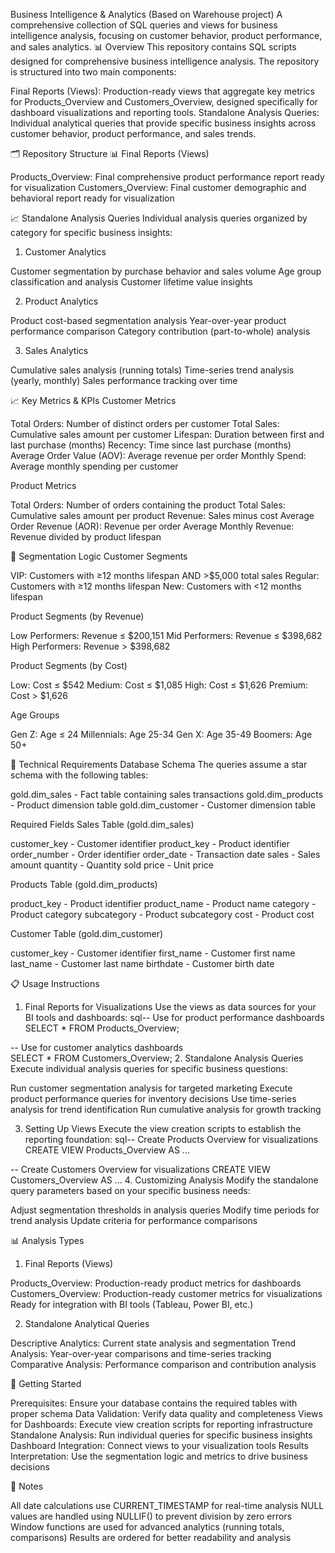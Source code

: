 Business Intelligence & Analytics (Based on Warehouse project)
A comprehensive collection of SQL queries and views for business intelligence analysis, focusing on customer behavior, product performance, and sales analytics.
📊 Overview
This repository contains SQL scripts designed for comprehensive business intelligence analysis. The repository is structured into two main components:

Final Reports (Views): Production-ready views that aggregate key metrics for Products_Overview and Customers_Overview, designed specifically for dashboard visualizations and reporting tools.
Standalone Analysis Queries: Individual analytical queries that provide specific business insights across customer behavior, product performance, and sales trends.

🗂️ Repository Structure
📊 Final Reports (Views)

Products_Overview: Final comprehensive product performance report ready for visualization
Customers_Overview: Final customer demographic and behavioral report ready for visualization

📈 Standalone Analysis Queries
Individual analysis queries organized by category for specific business insights:
1. Customer Analytics

Customer segmentation by purchase behavior and sales volume
Age group classification and analysis
Customer lifetime value insights

2. Product Analytics

Product cost-based segmentation analysis
Year-over-year product performance comparison
Category contribution (part-to-whole) analysis

3. Sales Analytics

Cumulative sales analysis (running totals)
Time-series trend analysis (yearly, monthly)
Sales performance tracking over time

📈 Key Metrics & KPIs
Customer Metrics

Total Orders: Number of distinct orders per customer
Total Sales: Cumulative sales amount per customer
Lifespan: Duration between first and last purchase (months)
Recency: Time since last purchase (months)
Average Order Value (AOV): Average revenue per order
Monthly Spend: Average monthly spending per customer

Product Metrics

Total Orders: Number of orders containing the product
Total Sales: Cumulative sales amount per product
Revenue: Sales minus cost
Average Order Revenue (AOR): Revenue per order
Average Monthly Revenue: Revenue divided by product lifespan

🎯 Segmentation Logic
Customer Segments

VIP: Customers with ≥12 months lifespan AND >$5,000 total sales
Regular: Customers with ≥12 months lifespan
New: Customers with <12 months lifespan

Product Segments (by Revenue)

Low Performers: Revenue ≤ $200,151
Mid Performers: Revenue ≤ $398,682
High Performers: Revenue > $398,682

Product Segments (by Cost)

Low: Cost ≤ $542
Medium: Cost ≤ $1,085
High: Cost ≤ $1,626
Premium: Cost > $1,626

Age Groups

Gen Z: Age ≤ 24
Millennials: Age 25-34
Gen X: Age 35-49
Boomers: Age 50+

🔧 Technical Requirements
Database Schema
The queries assume a star schema with the following tables:

gold.dim_sales - Fact table containing sales transactions
gold.dim_products - Product dimension table
gold.dim_customer - Customer dimension table

Required Fields
Sales Table (gold.dim_sales)

customer_key - Customer identifier
product_key - Product identifier
order_number - Order identifier
order_date - Transaction date
sales - Sales amount
quantity - Quantity sold
price - Unit price

Products Table (gold.dim_products)

product_key - Product identifier
product_name - Product name
category - Product category
subcategory - Product subcategory
cost - Product cost

Customer Table (gold.dim_customer)

customer_key - Customer identifier
first_name - Customer first name
last_name - Customer last name
birthdate - Customer birth date

📋 Usage Instructions
1. Final Reports for Visualizations
Use the views as data sources for your BI tools and dashboards:
sql-- Use for product performance dashboards
SELECT * FROM Products_Overview;

-- Use for customer analytics dashboards  
SELECT * FROM Customers_Overview;
2. Standalone Analysis Queries
Execute individual analysis queries for specific business questions:

Run customer segmentation analysis for targeted marketing
Execute product performance queries for inventory decisions
Use time-series analysis for trend identification
Run cumulative analysis for growth tracking

3. Setting Up Views
Execute the view creation scripts to establish the reporting foundation:
sql-- Create Products Overview for visualizations
CREATE VIEW Products_Overview AS ...

-- Create Customers Overview for visualizations
CREATE VIEW Customers_Overview AS ...
4. Customizing Analysis
Modify the standalone query parameters based on your specific business needs:

Adjust segmentation thresholds in analysis queries
Modify time periods for trend analysis
Update criteria for performance comparisons

📊 Analysis Types
1. Final Reports (Views)

Products_Overview: Production-ready product metrics for dashboards
Customers_Overview: Production-ready customer metrics for visualizations
Ready for integration with BI tools (Tableau, Power BI, etc.)

2. Standalone Analytical Queries

Descriptive Analytics: Current state analysis and segmentation
Trend Analysis: Year-over-year comparisons and time-series tracking
Comparative Analysis: Performance comparison and contribution analysis

🚀 Getting Started

Prerequisites: Ensure your database contains the required tables with proper schema
Data Validation: Verify data quality and completeness
Views for Dashboards: Execute view creation scripts for reporting infrastructure
Standalone Analysis: Run individual queries for specific business insights
Dashboard Integration: Connect views to your visualization tools
Results Interpretation: Use the segmentation logic and metrics to drive business decisions

📝 Notes

All date calculations use CURRENT_TIMESTAMP for real-time analysis
NULL values are handled using NULLIF() to prevent division by zero errors
Window functions are used for advanced analytics (running totals, comparisons)
Results are ordered for better readability and analysis

